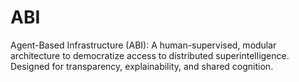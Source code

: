 # ABI
Agent-Based Infrastructure (ABI): A human-supervised, modular architecture to democratize access to distributed superintelligence. Designed for transparency, explainability, and shared cognition.
